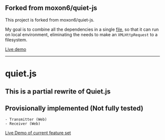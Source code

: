 ## Forked from moxon6/quiet-js

This project is forked from moxon6/quiet-js.

My goal is to combine all the dependencies in a single [file](/demo/quiet.js), so that it can run on local environment, eliminating the needs to make an `XMLHttpRequest` to a filesystem.

[Live demo](https://blog.potados.com/quiet-js/demo/)

----

# quiet.js

## This is a partial rewrite of Quiet.js

## Provisionally implemented (Not fully tested)
    - Transmitter (Web)
    - Receiver (Web)

[Live Demo of current feature set](https://moxon6.github.io/quiet-js)
